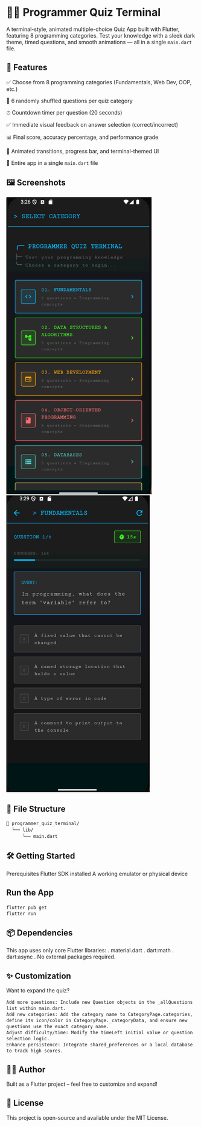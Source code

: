 # 🧑‍💻 Programmer Quiz Terminal

A terminal-style, animated multiple-choice Quiz App built with Flutter, featuring 8 programming categories. Test your knowledge with a sleek dark theme, timed questions, and smooth animations — all in a single `main.dart` file.

## 🚀 Features

✅ Choose from 8 programming categories (Fundamentals, Web Dev, OOP, etc.)

🧠 6 randomly shuffled questions per quiz category

⏱ Countdown timer per question (20 seconds)

✅ Immediate visual feedback on answer selection (correct/incorrect)

📊 Final score, accuracy percentage, and performance grade

🎨 Animated transitions, progress bar, and terminal-themed UI

🧾 Entire app in a single `main.dart` file

## 🖼 Screenshots

![alt text](image.png) ![alt text](image-1.png)


## 📁 File Structure

```bash
📂 programmer_quiz_terminal/
  └── lib/
      └── main.dart
```

## 🛠 Getting Started
Prerequisites
    Flutter SDK installed
    A working emulator or physical device
## Run the App
    flutter pub get
    flutter run


## 📦 Dependencies
This app uses only core Flutter libraries:
    . material.dart
    . dart:math
    . dart:async
    . No external packages required.

## ✨ Customization
Want to expand the quiz?

    Add more questions: Include new Question objects in the _allQuestions list within main.dart.
    Add new categories: Add the category name to CategoryPage.categories, define its icon/color in CategoryPage._categoryData, and ensure new questions use the exact category name.
    Adjust difficulty/time: Modify the timeLeft initial value or question selection logic.
    Enhance persistence: Integrate shared_preferences or a local database to track high scores.

## 🧑‍💻 Author
Built as a Flutter project – feel free to customize and expand!

## 📄 License
This project is open-source and available under the MIT License.